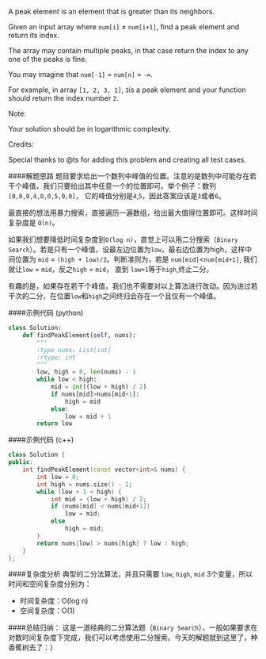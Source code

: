 A peak element is an element that is greater than its neighbors.

Given an input array where `num[i]` ≠ `num[i+1]`, find a peak element and return its index.

The array may contain multiple peaks, in that case return the index to any one of the peaks is fine.

You may imagine that `num[-1]` = `num[n]` = `-∞`.

For example, in array `[1, 2, 3, 1]`, `3`is a peak element and your function should return the index number `2`.

Note:

Your solution should be in logarithmic complexity.

Credits:

Special thanks to @ts for adding this problem and creating all test cases. 

####解题思路
题目要求给出一个数列中峰值的位置。注意的是数列中可能存在若干个峰值，我们只要给出其中任意一个的位置即可。举个例子：数列 `[0,0,0,4,0,0,5,0,0]`， 它的峰值分别是`4`,`5`，因此答案应该是`3`或者`6`。

最直接的想法用暴力搜索，直接遍历一遍数组，给出最大值得位置即可。这样时间复杂度是 `O(n)`。

如果我们想要降低时间复杂度到`O(log n)`，直觉上可以用二分搜索（`Binary Search`）。若是只有一个峰值，设最左边位置为`low`，最右边位置为high，这样中间位置为 `mid` = `(high + low)/2`。判断准则为，若是 `num[mid]`<`num[mid+1]`, 我们就让`low` = `mid`，反之`high` = `mid`， 直到 `low+1`等于`high`,终止二分。

有趣的是，如果存在若干个峰值，我们也不需要对以上算法进行改动。因为进过若干次的二分，在位置`low`和`high`之间终归会存在一个且仅有一个峰值。

####示例代码 (python)
```python
class Solution:
    def findPeakElement(self, nums):
        """
        :type nums: List[int]
        :rtype: int
        """
        low, high = 0, len(nums) - 1
        while low < high:
            mid = int((low + high) / 2)
            if nums[mid]>nums[mid+1]:
                high = mid
            else:
                low = mid + 1
        return low
``` 
####示例代码 (c++)
```c++
class Solution {
public:
    int findPeakElement(const vector<int>& nums) {
        int low = 0; 
        int high = nums.size() - 1;
        while (low + 1 < high) {
            int mid = (low + high) / 2;
            if (nums[mid] < nums[mid+1]) 
                low = mid;
            else
                high = mid;
        }
        return nums[low] > nums[high] ? low : high;
    }
};
```
####复杂度分析
典型的二分法算法，并且只需要 `low`, `high`, `mid` 3个变量，所以时间和空间复杂度分别为：

- 时间复杂度：O(log n)
- 空间复杂度：O(1)
 
####总结归纳：
这是一道经典的二分算法题（`Binary Search`），一般如果要求在对数时间复杂度下完成，我们可以考虑使用二分搜索。今天的解题就到这里了，种香蕉树去了：）